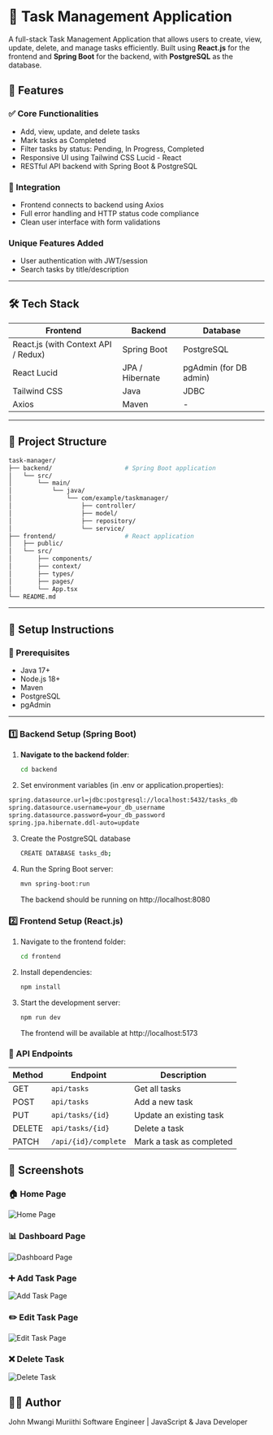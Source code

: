 # 📝 Task Management Application

A full-stack Task Management Application that allows users to create, view, update, delete, and manage tasks efficiently. Built using **React.js** for the frontend and **Spring Boot** for the backend, with **PostgreSQL** as the database.

## 🚀 Features

### ✅ Core Functionalities
- Add, view, update, and delete tasks
- Mark tasks as Completed
- Filter tasks by status: Pending, In Progress, Completed
- Responsive UI using Tailwind CSS Lucid - React
- RESTful API backend with Spring Boot & PostgreSQL

### 🔄 Integration
- Frontend connects to backend using Axios
- Full error handling and HTTP status code compliance
- Clean user interface with form validations

### Unique Features Added
- User authentication with JWT/session
- Search tasks by title/description

---

## 🛠️ Tech Stack

| Frontend | Backend | Database |
|----------|---------|----------|
| React.js (with Context API / Redux) | Spring Boot | PostgreSQL |
| React Lucid | JPA / Hibernate | pgAdmin (for DB admin) |
| Tailwind CSS | Java | JDBC |
| Axios | Maven | - |

---

## 📁 Project Structure

```bash
task-manager/
├── backend/                    # Spring Boot application
│   └── src/
│       └── main/
│           └── java/
│               └── com/example/taskmanager/
│                   ├── controller/
│                   ├── model/
│                   ├── repository/
│                   └── service/
├── frontend/                   # React application
│   ├── public/
│   └── src/
│       ├── components/
│       ├── context/
│       ├── types/
│       ├── pages/
│       └── App.tsx
└── README.md
```



---

## 🔧 Setup Instructions

### 🧩 Prerequisites

- Java 17+
- Node.js 18+
- Maven
- PostgreSQL
- pgAdmin

---

### 1️⃣ Backend Setup (Spring Boot)

1. **Navigate to the backend folder**:
   ```bash
   cd backend

2. Set environment variables (in .env or application.properties):
```bash
spring.datasource.url=jdbc:postgresql://localhost:5432/tasks_db
spring.datasource.username=your_db_username
spring.datasource.password=your_db_password
spring.jpa.hibernate.ddl-auto=update

```
3. Create the PostgreSQL database
   ```bash
   CREATE DATABASE tasks_db;
   ```
4. Run the Spring Boot server:
   ```bash
   mvn spring-boot:run
   ```
   The backend should be running on http://localhost:8080

### 2️⃣ Frontend Setup (React.js)

1. Navigate to the frontend folder:
   ```bash
   cd frontend
   ```
2. Install dependencies:
   ```bash
   npm install
   ```
3. Start the development server:
   ```bash
   npm run dev
   ````
   The frontend will be available at http://localhost:5173

### 🔗 API Endpoints

| Method | Endpoint                  | Description              |
| ------ | ----------------------    | ------------------------ |
| GET    | `api/tasks`               | Get all tasks            |
| POST   | `api/tasks`               | Add a new task           |
| PUT    | `api/tasks/{id}`          | Update an existing task  |
| DELETE | `api/tasks/{id}`          | Delete a task            |
| PATCH  | `/api/{id}/complete`      | Mark a task as completed |

## 📸 Screenshots

### 🏠 Home Page
![Home Page](./screenshots/home.png)

### 📊 Dashboard Page
![Dashboard Page](./screenshots/dashboard.png)

### ➕ Add Task Page
![Add Task Page](./screenshots/add-task.png)

### ✏️ Edit Task Page
![Edit Task Page](./screenshots/edit-task.png)

### ❌ Delete Task
![Delete Task](./screenshots/delete-task.png)



## 👨‍💻 Author
John Mwangi Muriithi
Software Engineer | JavaScript & Java Developer
